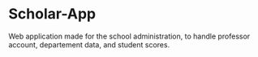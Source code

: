# Scholar-App
Web application made for the school administration, to handle professor account, departement data, and student scores.
